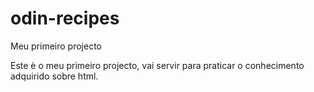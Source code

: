# odin-recipes
Meu primeiro projecto

Este è o meu primeiro projecto, vai servir para praticar o conhecimento adquirido sobre html. 